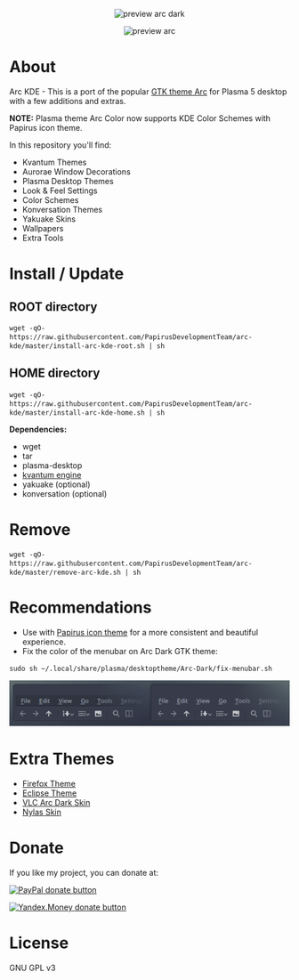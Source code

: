 <p align="center">
  <img src="https://raw.githubusercontent.com/PapirusDevelopmentTeam/arc-kde/master/preview-arc-dark.png" alt="preview arc dark"/>
</p>
<p align="center">
  <img src="https://raw.githubusercontent.com/PapirusDevelopmentTeam/arc-kde/master/preview-arc.png" alt="preview arc"/>
</p>

# About
Arc KDE - This is a port of the popular [GTK theme Arc](https://github.com/horst3180/Arc-theme) for Plasma 5 desktop with a few additions and extras.

**NOTE:** Plasma theme Arc Color now supports KDE Color Schemes with Papirus icon theme.

In this repository you'll find:
- Kvantum Themes
- Aurorae Window Decorations
- Plasma Desktop Themes
- Look & Feel Settings
- Color Schemes
- Konversation Themes
- Yakuake Skins
- Wallpapers
- Extra Tools

# Install / Update
## ROOT directory
```
wget -qO- https://raw.githubusercontent.com/PapirusDevelopmentTeam/arc-kde/master/install-arc-kde-root.sh | sh
```
## HOME directory
```
wget -qO- https://raw.githubusercontent.com/PapirusDevelopmentTeam/arc-kde/master/install-arc-kde-home.sh | sh
```

**Dependencies:**
- wget
- tar
- plasma-desktop
- [kvantum engine](https://github.com/tsujan/Kvantum/tree/master/Kvantum)
- yakuake (optional)
- konversation (optional)

# Remove
```
wget -qO- https://raw.githubusercontent.com/PapirusDevelopmentTeam/arc-kde/master/remove-arc-kde.sh | sh
```
# Recommendations
- Use with [Papirus icon theme](https://github.com/PapirusDevelopmentTeam/papirus-icon-theme) for a more consistent and beautiful experience.
- Fix the color of the menubar on Arc Dark GTK theme:

```
sudo sh ~/.local/share/plasma/desktoptheme/Arc-Dark/fix-menubar.sh
```
![Screenshot](fix-menubar.png)

# Extra Themes
- [Firefox Theme](https://github.com/PapirusDevelopmentTeam/arc-kde/tree/master/extra/firefox)
- [Eclipse Theme](https://github.com/PapirusDevelopmentTeam/arc-kde/tree/master/extra/eclipse)
- [VLC Arc Dark Skin](https://github.com/varlesh/VLC-Arc-Dark)
- [Nylas Skin](https://github.com/varlesh/Nylas-Arc-Dark-Theme)

# Donate
If you like my project, you can donate at:

<span class="paypal"><a href="https://www.paypal.me/varlesh" title="Donate to this project using Paypal"><img src="https://www.paypalobjects.com/webstatic/mktg/Logo/pp-logo-100px.png" alt="PayPal donate button" /></a></span>

<span class="Yandex.Money"><a href="http://yasobe.ru/na/varlesh#form_submit" title="Donate to this project using Yandex.Money"><img src="https://money.yandex.ru/img/ym_logo.gif" alt="Yandex.Money donate button" /></a></span>

# License
GNU GPL v3
